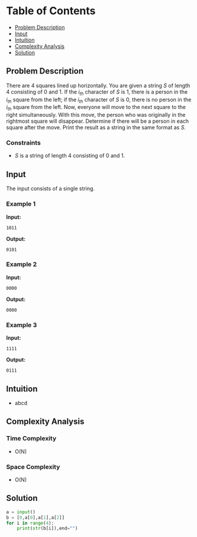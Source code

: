 # Table of Contents

- [Problem Description](#problem-description)
- [Input](#input)
- [Intuition](#intuition)
- [Complexity Analysis](#complexity-analysis)
- [Solution](#solution)

## Problem Description

There are $4$ squares lined up horizontally. You are given a string $S$ of length $4$ consisting of $0$ and $1$.
If the $i_{th}$ character of $S$ is $1$, there is a person in the $i_{th}$ square from the left; if the $i_{th}$ character of
$S$ is $0$, there is no person in the $i_{th}$ square from the left.
Now, everyone will move to the next square to the right simultaneously. With this move, the person who was originally in the rightmost square will disappear. Determine if there will be a person in each square after the move. Print the result as a string in the same format as $S$.

### Constraints

- $S$ is a string of length $4$ consisting of $0$ and $1$.

## Input

The input consists of a single string.

### Example 1

**Input:**

```plain
1011
```

**Output:**

```plain
0101
```

### Example 2

**Input:**

```plain
0000
```

**Output:**

```plain
0000
```

### Example 3

**Input:**

```plain
1111
```

**Output:**

```plain
0111
```

## Intuition

- abcd

## Complexity Analysis

### Time Complexity

- O(N)

### Space Complexity

- O(N)

## Solution

```python
a = input()
b = [0,a[0],a[1],a[2]]
for i in range(4):
    print(str(b[i]),end="")
```
